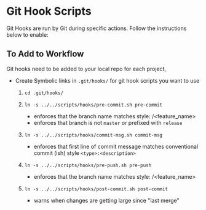 # Git Hook Scripts

Git Hooks are run by Git during specific actions. Follow the instructions below to enable:

## To Add to Workflow
Git hooks need to be added to your local repo for each project,
- Create Symbolic links in `.git/hooks/` for git hook scripts you want to use

  1. `cd .git/hooks/`

  2. `ln -s ../../scripts/hooks/pre-commit.sh pre-commit`
     - enforces that the branch name matches style: <prefix>/<feature_name>
     - enforces that branch is not `master` or prefixed with `release`

  3. `ln -s ../../scripts/hooks/commit-msg.sh commit-msg`
     - enforces that first line of commit message matches conventional commit (ish) style `<type>:<description>`

  4. `ln -s ../../scripts/hooks/pre-push.sh pre-push`
     - enforces that the branch name matches style: <prefix>/<feature_name>

  5. `ln -s ../../scripts/hooks/post-commit.sh post-commit`
     - warns when changes are getting large since "last merge"
